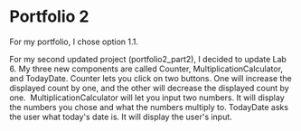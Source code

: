 # Portfolio 2

For my portfolio, I chose option 1.1.

For my second updated project (portfolio2_part2), I decided to update Lab 6. My three new components are called Counter, MultiplicationCalculator, and TodayDate.
Counter lets you click on two buttons. One will increase the displayed count by one, and the other will decrease the displayed count by one. 
MultiplicationCalculator will let you input two numbers. It will display the numbers you chose and what the numbers multiply to.
TodayDate asks the user what today's date is. It will display the user's input.
